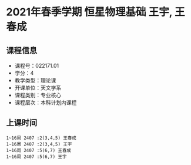 # 2021年春季学期 恒星物理基础 王宇, 王春成






## 课程信息

- 课程号：022171.01
- 学分：4
- 教学类型：理论课
- 开课单位：天文学系
- 课程类别：专业核心
- 课程层次：本科计划内课程

## 上课时间

```
1~16周 2407 :2(3,4,5) 王春成
1~16周 2407 :2(3,4,5) 王宇
1~16周 2407 :5(6,7) 王春成
1~16周 2407 :5(6,7) 王宇
```

